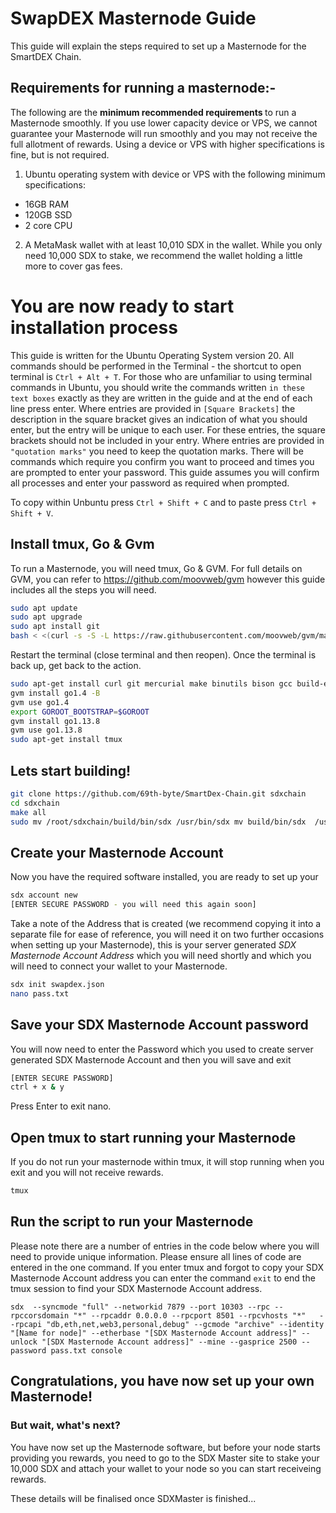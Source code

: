 
# SwapDEX Masternode Guide

This guide will explain the steps required to set up a Masternode for the SmartDEX Chain.

## Requirements for running a masternode:-

The following are the <b> minimum recommended requirements </b> to run a Masternode smoothly. If you use lower capacity device or VPS, we cannot guarantee your Masternode will run smoothly and you may not receive the full allotment of rewards. Using a device or VPS with higher specifications is fine, but is not required.

1) Ubuntu operating system with device or VPS with the following minimum specifications:

* 16GB RAM
* 120GB SSD
* 2 core CPU

2) A MetaMask wallet with at least 10,010 SDX in the wallet. While you only need 10,000 SDX to stake, we recommend the wallet holding a little more to cover gas fees.

# You are now ready to start installation process

This guide is written for the Ubuntu Operating System version 20. All commands should be performed in the Terminal - the shortcut to open terminal is ``Ctrl + Alt + T``.
For those who are unfamiliar to using terminal commands in Ubuntu, you should write the commands written ``in these text boxes`` exactly as they are written in the guide and at the end of each line press enter.
Where entries are provided in ``[Square Brackets]`` the description in the square bracket gives an indication of what you should enter, but the entry will be unique to each user. For these entries, the square brackets should not be included in your entry.
Where entries are provided in ``"quotation marks"`` you need to keep the quotation marks.
There will be commands which require you confirm you want to proceed and times you are prompted to enter your password.
This guide assumes you will confirm all processes and enter your password as required when prompted.

To copy within Unbuntu press ``Ctrl + Shift + C`` and to paste press ``Ctrl + Shift + V``.

## Install tmux, Go & Gvm

To run a Masternode, you will need tmux, Go & GVM.
For full details on GVM, you can refer to https://github.com/moovweb/gvm however this guide includes all the steps you will need.

```bash 
sudo apt update
sudo apt upgrade
sudo apt install git
bash < <(curl -s -S -L https://raw.githubusercontent.com/moovweb/gvm/master/binscripts/gvm-installer) 
```
Restart the terminal (close terminal and then reopen). Once the terminal is back up, get back to the action.

```bash
sudo apt-get install curl git mercurial make binutils bison gcc build-essential
gvm install go1.4 -B
gvm use go1.4
export GOROOT_BOOTSTRAP=$GOROOT
gvm install go1.13.8
gvm use go1.13.8
sudo apt-get install tmux
```

## Lets start building!
```bash
git clone https://github.com/69th-byte/SmartDex-Chain.git sdxchain
cd sdxchain 
make all
sudo mv /root/sdxchain/build/bin/sdx /usr/bin/sdx mv build/bin/sdx  /usr/bin/sdx
```

## Create your Masternode Account
Now you have the required software installed, you are ready to set up your 

```bash
sdx account new
[ENTER SECURE PASSWORD - you will need this again soon]
```
Take a note of the Address that is created (we recommend copying it into a separate file for ease of reference, you will need it on two further occasions when setting up your Masternode), this is your server generated *SDX Masternode Account Address* which you will need shortly and which you will need to connect your wallet to your Masternode.

```bash
sdx init swapdex.json
nano pass.txt
```

## Save your SDX Masternode Account password
You will now need to enter the Password which you used to create server generated SDX Masternode Account and then you will save and exit
```bash
[ENTER SECURE PASSWORD]
ctrl + x & y
```
Press Enter to exit nano.

## Open tmux to start running your Masternode
If you do not run your masternode within tmux, it will stop running when you exit and you will not receive rewards.
```bash
tmux
```

## Run the script to run your Masternode
Please note there are a number of entries in the code below where you will need to provide unique information. Please ensure all lines of code are entered in the one command. If you enter tmux and forgot to copy your SDX Masternode Account address you can enter the command ``exit`` to end the tmux session to find your SDX Masternode Account address.

``
sdx  --syncmode "full" --networkid 7879 --port 10303 --rpc --rpccorsdomain "*" --rpcaddr 0.0.0.0 --rpcport 8501 --rpcvhosts "*"   --rpcapi "db,eth,net,web3,personal,debug" --gcmode "archive" --identity "[Name for node]" --etherbase "[SDX Masternode Account address]" --unlock "[SDX Masternode Account address]" --mine --gasprice 2500 --password pass.txt console
``

## Congratulations, you have now set up your own Masternode!

### But wait, what's next?
You have now set up the Masternode software, but before your node starts providing you rewards, you need to go to the SDX Master site to stake your 10,000 SDX and attach your wallet to your node so you can start receiveing rewards.

These details will be finalised once SDXMaster is finished...

